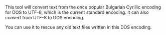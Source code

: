 This tool will convert text from the once popular Bulgarian Cyrillic encoding for DOS to UTF-8, which is the current standard encoding. It can also convert from UTF-8 to DOS encoding.

You can use it to rescue any old text files written in this DOS encoding.